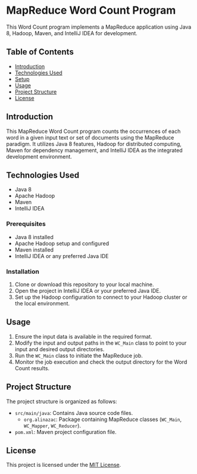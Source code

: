 # MapReduce Word Count Program

This Word Count program implements a MapReduce application using Java 8, Hadoop, Maven, and IntelliJ IDEA for development.

## Table of Contents

- [Introduction](#introduction)
- [Technologies Used](#technologies-used)
- [Setup](#setup)
- [Usage](#usage)
- [Project Structure](#project-structure)
- [License](#license)

## Introduction

This MapReduce Word Count program counts the occurrences of each word in a given input text or set of documents using the MapReduce paradigm. It utilizes Java 8 features, Hadoop for distributed computing, Maven for dependency management, and IntelliJ IDEA as the integrated development environment.

## Technologies Used

- Java 8
- Apache Hadoop
- Maven
- IntelliJ IDEA

### Prerequisites

- Java 8 installed
- Apache Hadoop setup and configured
- Maven installed
- IntelliJ IDEA or any preferred Java IDE

### Installation

1. Clone or download this repository to your local machine.
2. Open the project in IntelliJ IDEA or your preferred Java IDE.
3. Set up the Hadoop configuration to connect to your Hadoop cluster or the local environment.

## Usage

1. Ensure the input data is available in the required format.
2. Modify the input and output paths in the `WC_Main` class to point to your input and desired output directories.
3. Run the `WC_Main` class to initiate the MapReduce job.
4. Monitor the job execution and check the output directory for the Word Count results.

## Project Structure

The project structure is organized as follows:

- `src/main/java`: Contains Java source code files.
  - `org.alinazac`: Package containing MapReduce classes (`WC_Main`, `WC_Mapper`, `WC_Reducer`).
- `pom.xml`: Maven project configuration file.

## License

This project is licensed under the [MIT License](LICENSE).
